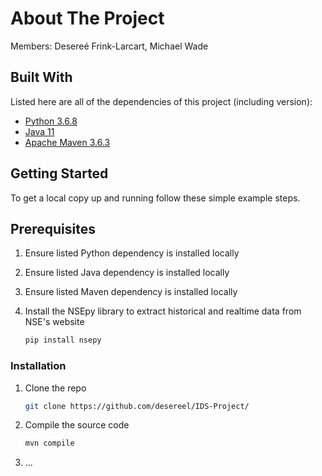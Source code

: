# About The Project

Members: Desereé Frink-Larcart, Michael Wade

## Built With
Listed here are all of the dependencies of this project (including version):

* [Python 3.6.8](https://www.python.org/)
* [Java 11](https://www.oracle.com/java/technologies/javase/jdk11-archive-downloads.html)
* [Apache Maven 3.6.3](https://maven.apache.org/download.cgi)



## Getting Started

To get a local copy up and running follow these simple example steps.

## Prerequisites

1. Ensure listed Python dependency is installed locally

2. Ensure listed Java dependency is installed locally

3. Ensure listed Maven dependency is installed locally

4. Install the NSEpy library to extract historical and realtime data from NSE's website
   ```sh
   pip install nsepy
   ```

### Installation

1. Clone the repo
   ```sh
   git clone https://github.com/desereel/IDS-Project/
   ```
2. Compile the source code
	```sh
	mvn compile 
	```
3. ...
